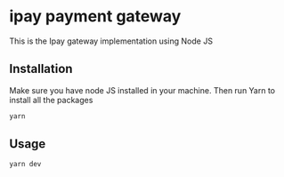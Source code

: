 # ipay payment gateway

This is the Ipay gateway implementation using Node JS

## Installation
Make sure you have node JS installed in your machine. Then run Yarn to install all the packages

```bash
yarn
```

## Usage 

```bash
yarn dev
```
